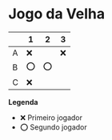 # Jogo da Velha

|   | 1 | 2 | 3 |
|---|---|---|---|
| A | ❌  |   | ❌ |
| B | ⭕  |  ⭕ |   |
| C | ❌  |   |  |

**Legenda**

- ❌ Primeiro jogador 
- ⭕ Segundo jogador